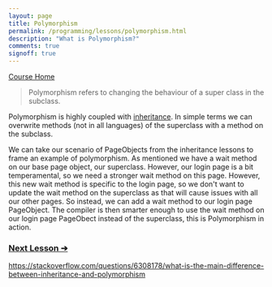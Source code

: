 ```yaml
---
layout: page
title: Polymorphism
permalink: /programming/lessons/polymorphism.html
description: "What is Polymorphism?"
comments: true
signoff: true
---
```

[Course Home](../course)

>Polymorphism refers to changing the behaviour of a super class in the subclass.

Polymorphism is highly coupled with [inheritance](../lessons/inheritance). In simple terms we can overwrite methods (not in all languages) of the superclass with a method on the subclass.

We can take our scenario of PageObjects from the inheritance lessons to frame an example of polymorphism. As mentioned we have a wait method on our base page object, our superclass. However, our login page is a bit temperamental, so we need a stronger wait method on this page. However, this new wait method is specific to the login page, so we don't want to update the wait method on the superclass as that will cause issues with all our other pages. So instead, we can add a wait method to our login page PageObject. The compiler is then smarter enough to use the wait method on our login page PageObect instead of the superclass, this is Polymorphism in action. 

### [Next Lesson &#10132;](../lessons/decomposition)

https://stackoverflow.com/questions/6308178/what-is-the-main-difference-between-inheritance-and-polymorphism